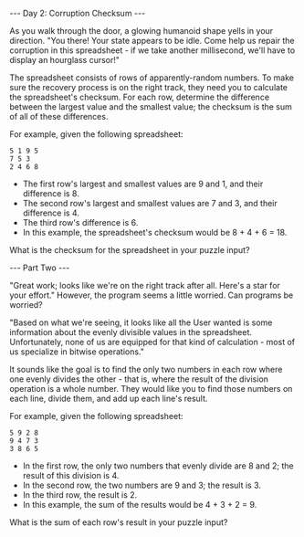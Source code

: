--- Day 2: Corruption Checksum ---

As you walk through the door, a glowing humanoid shape yells in your direction. 
"You there! Your state appears to be idle. Come help us repair the corruption 
in this spreadsheet - if we take another millisecond, we'll have to display an 
hourglass cursor!"

The spreadsheet consists of rows of apparently-random numbers. To make sure the
recovery process is on the right track, they need you to calculate the 
spreadsheet's checksum. For each row, determine the difference between the 
largest value and the smallest value; the checksum is the sum of all of these 
 differences.

For example, given the following spreadsheet:

```
5 1 9 5
7 5 3
2 4 6 8
```

 - The first row's largest and smallest values are 9 and 1, and their difference is 8.
 - The second row's largest and smallest values are 7 and 3, and their difference is 4.
 - The third row's difference is 6.
 - In this example, the spreadsheet's checksum would be 8 + 4 + 6 = 18.

What is the checksum for the spreadsheet in your puzzle input?

--- Part Two ---

"Great work; looks like we're on the right track after all. Here's a star for your effort."
However, the program seems a little worried. Can programs be worried?

"Based on what we're seeing, it looks like all the User wanted is some information about 
the evenly divisible values in the spreadsheet. Unfortunately, none of us are equipped for 
that kind of calculation - most of us specialize in bitwise operations."

It sounds like the goal is to find the only two numbers in each row where one evenly divides
 the other - that is, where the result of the division operation is a whole number. They would
  like you to find those numbers on each line, divide them, and add up each line's result.

For example, given the following spreadsheet:

```
5 9 2 8
9 4 7 3
3 8 6 5
```

 - In the first row, the only two numbers that evenly divide are 8 and 2; the result of this division is 4.
 - In the second row, the two numbers are 9 and 3; the result is 3.
 - In the third row, the result is 2.
 - In this example, the sum of the results would be 4 + 3 + 2 = 9.

What is the sum of each row's result in your puzzle input?
